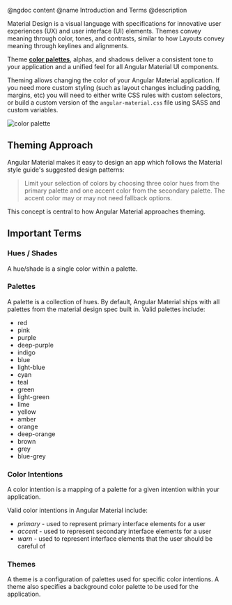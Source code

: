 @ngdoc content
@name Introduction and Terms
@description

Material Design is a visual language with specifications for innovative user experiences (UX) and user interface (UI) elements. Themes convey meaning through color, tones, and contrasts, similar to how Layouts convey meaning through keylines and alignments.

Theme [**color palettes**](http://www.google.com/design/spec/style/color.html#color-ui-color-palette), alphas, and shadows deliver a consistent tone to your application and a unified feel for all Angular Material UI components.

Theming allows changing the color of your Angular Material application. If you
need more custom styling (such as layout changes including padding, margins,
etc) you will need to either write CSS rules with custom selectors, or build a
custom version of the `angular-material.css` file using SASS and custom
variables.

<img src="https://cloud.githubusercontent.com/assets/210413/4816236/bf7783dc-5edd-11e4-88ef-1f8b6e87e1d7.png" alt="color palette" style="max-width: 100%;">

## Theming Approach

Angular Material makes it easy to design an app which follows the Material style
guide's suggested design patterns:

> Limit your selection of colors by choosing three color hues from the primary palette and one accent color 
> from the secondary palette. The accent color may or may not need fallback options.

This concept is central to how Angular Material approaches theming.

## Important Terms

### Hues / Shades

A hue/shade is a single color within a palette.

### Palettes

A palette is a collection of hues. By default, Angular Material ships with all
palettes from the material design spec built in. Valid palettes include:

- red
- pink
- purple
- deep-purple
- indigo
- blue
- light-blue
- cyan
- teal
- green
- light-green
- lime
- yellow
- amber
- orange
- deep-orange
- brown
- grey
- blue-grey

### Color Intentions

A color intention is a mapping of a palette for a given intention within your
application. 

Valid color intentions in Angular Material include:

- *primary* - used to represent primary interface elements for a user
- *accent* - used to represent secondary interface elements for a user
- *warn* - used to represent interface elements that the user should be careful of

### Themes

A theme is a configuration of palettes used for specific color intentions. A
theme also specifies a background color palette to be used for the application.
